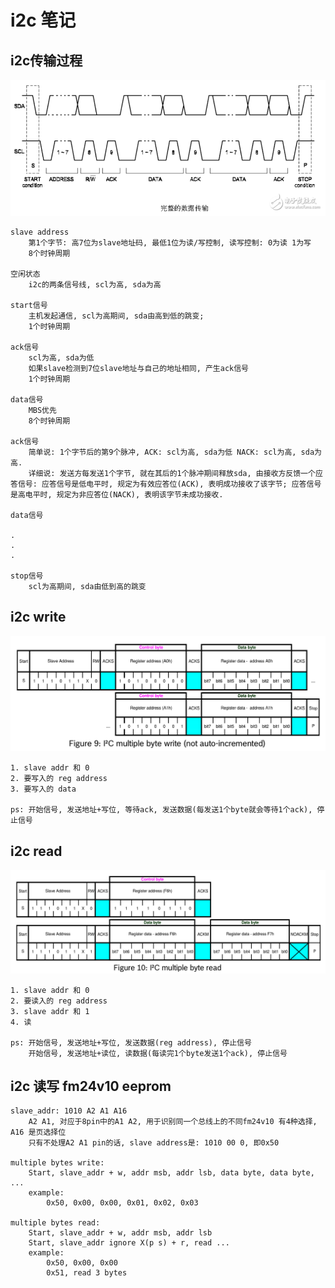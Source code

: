 # i2c 笔记

## i2c传输过程

![完整的数据传输](images/2020-01-08-12-28-56.png)

    slave address
        第1个字节: 高7位为slave地址码, 最低1位为读/写控制, 读写控制: 0为读 1为写
        8个时钟周期

    空闲状态
        i2c的两条信号线, scl为高, sda为高

    start信号
        主机发起通信, scl为高期间, sda由高到低的跳变;
        1个时钟周期

    ack信号
        scl为高, sda为低
        如果slave检测到7位slave地址与自己的地址相同, 产生ack信号
        1个时钟周期

    data信号
        MBS优先
        8个时钟周期

    ack信号
        简单说: 1个字节后的第9个脉冲, ACK: scl为高, sda为低 NACK: scl为高, sda为高.
        详细说: 发送方每发送1个字节, 就在其后的1个脉冲期间释放sda, 由接收方反馈一个应答信号: 应答信号是低电平时, 规定为有效应答位(ACK), 表明成功接收了该字节; 应答信号是高电平时, 规定为非应答位(NACK), 表明该字节未成功接收.

    data信号

    .
    .
    .

    stop信号
        scl为高期间, sda由低到高的跳变

## i2c write

![i2c write操作](images/2020-01-08-13-45-32.png)

    1. slave addr 和 0
    2. 要写入的 reg address
    3. 要写入的 data

    ps: 开始信号, 发送地址+写位, 等待ack, 发送数据(每发送1个byte就会等待1个ack), 停止信号

## i2c read

![i2c read操作](images/2020-01-08-13-46-14.png)

    1. slave addr 和 0
    2. 要读入的 reg address
    3. slave addr 和 1
    4. 读

    ps: 开始信号, 发送地址+写位, 发送数据(reg address), 停止信号
        开始信号, 发送地址+读位, 读数据(每读完1个byte发送1个ack), 停止信号

## i2c 读写 fm24v10 eeprom

    slave_addr: 1010 A2 A1 A16
        A2 A1, 对应于8pin中的A1 A2, 用于识别同一个总线上的不同fm24v10 有4种选择, A16 是页选择位
        只有不处理A2 A1 pin的话, slave address是: 1010 00 0, 即0x50

    multiple bytes write:
        Start, slave_addr + w, addr msb, addr lsb, data byte, data byte, ...
        example:
            0x50, 0x00, 0x00, 0x01, 0x02, 0x03

    multiple bytes read:
        Start, slave_addr + w, addr msb, addr lsb
        Start, slave_addr ignore X(p s) + r, read ...
        example:
            0x50, 0x00, 0x00
            0x51, read 3 bytes
